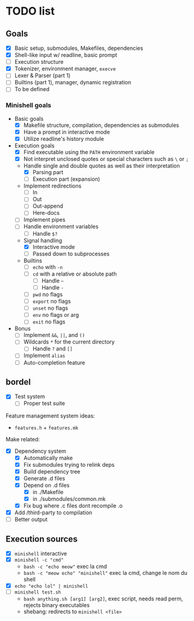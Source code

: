 # TODO list

## Goals

- [x] Basic setup, submodules, Makefiles, dependencies 
- [x] Shell-like input w/ readline, basic prompt
- [ ] Execution structure
- [x] Tokenizer, environment manager, `execve`
- [ ] Lexer & Parser (part 1)
- [ ] Builtins (part 1), manager, dynamic registration
- [ ] To be defined

### Minishell goals

- Basic goals
  - [x] Makefile structure, compilation, dependencies as submodules
  - [x] Have a prompt in interactive mode
  - [x] Utilize readline's history module
- Execution goals
  - [x] Find executable using the `PATH` environment variable
  - [x] Not interpret unclosed quotes or special characters such as `\` or `;`
  - Handle single and double quotes as well as their interpretation
    - [x] Parsing part
    - [ ] Execution part (expansion)
  - Implement redirections
    - [ ] In
    - [ ] Out
    - [ ] Out-append
    - [ ] Here-docs
  - [ ] Implement pipes
  - [ ] Handle environment variables
    - [ ] Handle `$?`
  - Signal handling
    - [x] Interactive mode
    - [ ] Passed down to subprocesses
  - Builtins
    - [ ] `echo` with `-n`
    - [ ] `cd` with a relative or absolute path
      - [ ] Handle `~`
      - [ ] Handle `-`
    - [ ] `pwd` no flags
    - [ ] `export` no flags
    - [ ] `unset` no flags
    - [ ] `env` no flags or arg
    - [ ] `exit` no flags
- Bonus
  - [ ] Implement `&&`, `||`, and `()`
  - [ ] Wildcards `*` for the current directory
    - [ ] Handle `?` and `[]`

  - [ ] Implement `alias`
  - [ ] Auto-completion feature

<!--
### 42sh

- Requirements
  - Redirections
    - [ ] Aggregators `>&` and `<&`
  - [ ] Separators `;`
  - [ ] `cd`, `echo`, `exit`, and `type` builtins
- Mandatory
  - [ ] `set` and `unset` builtins
  - [ ] Parameter expansion `${...}`
  - [ ] Job control
    - [ ] `jobs`, `bg`, `fg`
    - [ ] `&` operator
  - [ ] Monitoring of all signals
  - [ ] Each builtin must have the POSIX standard options, except for explicit case as `set` or `unset`

- Bonuses are another story \o/
  - [x] Inhibitors `\` for quotes and double-quotes
  - Pattern matching (globbing)
    - [ ] `*`
    - [ ] `?`
    - [ ] `[a-Z]`
    - [ ] `!`
    - [ ]

-->
## bordel

- [x] Test system
  - [ ] Proper test suite

Feature management system ideas:
- `features.h` + `features.mk`

Make related:
- [x] Dependency system
  - [x] Automatically make
  - [x] Fix submodules trying to relink deps
  - [x] Build dependency tree
  - [x] Generate .d files
  - [x] Depend on .d files
    - [x] in ./Makefile
    - [x] in ./submodules/common.mk
  - [x] Fix bug where .c files dont recompile .o
- [x] Add /third-party to compilation
- [ ] Better output

## Execution sources

- [x] `minishell` interactive
- [x] `minishell -c "cmd"`
  - `bash -c "echo meow"` exec la cmd
  - `bash -c "meow echo" "minishell"` exec la cmd, change le nom du shell
- [x] `echo "echo lol" | minishell`
- [ ] `minishell test.sh`
  - `bash anything.sh [arg1] [arg2]`, exec script, needs read perm, rejects binary executables 
  - shebang: redirects to `minishell <file>`
